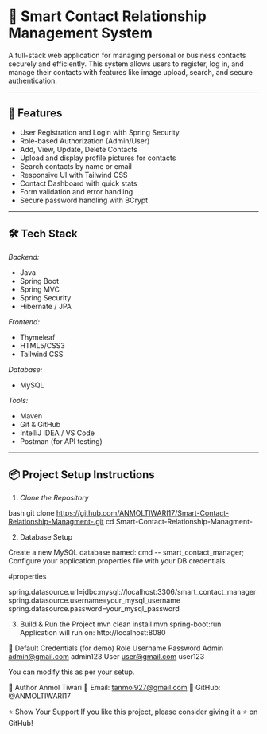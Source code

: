 # 📇 Smart Contact Relationship Management System

A full-stack web application for managing personal or business contacts securely and efficiently. This system allows users to register, log in, and manage their contacts with features like image upload, search, and secure authentication.

---

## 🚀 Features

- User Registration and Login with Spring Security
- Role-based Authorization (Admin/User)
- Add, View, Update, Delete Contacts
- Upload and display profile pictures for contacts
- Search contacts by name or email
- Responsive UI with Tailwind CSS
- Contact Dashboard with quick stats
- Form validation and error handling
- Secure password handling with BCrypt

---

## 🛠 Tech Stack

*Backend:*
- Java
- Spring Boot
- Spring MVC
- Spring Security
- Hibernate / JPA

*Frontend:*
- Thymeleaf
- HTML5/CSS3
- Tailwind CSS

*Database:*
- MySQL

*Tools:*
- Maven
- Git & GitHub
- IntelliJ IDEA / VS Code
- Postman (for API testing)

---

## 📦 Project Setup Instructions

1. *Clone the Repository*

bash
git clone https://github.com/ANMOLTIWARI17/Smart-Contact-Relationship-Managment-.git
cd Smart-Contact-Relationship-Managment-

2. Database Setup

Create a new MySQL database named:
cmd --  smart_contact_manager;
Configure your application.properties file with your DB credentials.

#properties

spring.datasource.url=jdbc:mysql://localhost:3306/smart_contact_manager
spring.datasource.username=your_mysql_username
spring.datasource.password=your_mysql_password


3. Build & Run the Project
mvn clean install
mvn spring-boot:run
Application will run on: http://localhost:8080


🔐 Default Credentials (for demo)
Role	Username	Password
Admin	admin@gmail.com	admin123
User	user@gmail.com	user123

You can modify this as per your setup.

👤 Author
Anmol Tiwari
📧 Email: tanmol927@gmail.com
🔗 GitHub: @ANMOLTIWARI17

⭐ Show Your Support
If you like this project, please consider giving it a ⭐ on GitHub!
